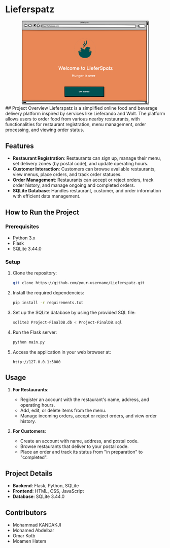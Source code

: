 
# Lieferspatz

<div align="center">
<img src="Code/static/images/HOMEPAGE.png" alt="Homepage Screenshot" width="400"/>
</div>
## Project Overview
Lieferspatz is a simplified online food and beverage delivery platform inspired by services like Lieferando and Wolt. The platform allows users to order food from various nearby restaurants, with functionalities for restaurant registration, menu management, order processing, and viewing order status.

## Features
- **Restaurant Registration**: Restaurants can sign up, manage their menu, set delivery zones (by postal code), and update operating hours.
- **Customer Interaction**: Customers can browse available restaurants, view menus, place orders, and track order statuses.
- **Order Management**: Restaurants can accept or reject orders, track order history, and manage ongoing and completed orders.
- **SQLite Database**: Handles restaurant, customer, and order information with efficient data management.


## How to Run the Project

### Prerequisites
- Python 3.x
- Flask
- SQLite 3.44.0

### Setup
1. Clone the repository:
    ```bash
    git clone https://github.com/your-username/Lieferspatz.git
    ```

2. Install the required dependencies:
    ```bash
    pip install -r requirements.txt
    ```

3. Set up the SQLite database by using the provided SQL file:
    ```bash
    sqlite3 Project-FinalDB.db < Project-FinalDB.sql
    ```

4. Run the Flask server:
    ```bash
    python main.py
    ```

5. Access the application in your web browser at:
    ```
    http://127.0.0.1:5000
    ```

## Usage
1. **For Restaurants**:
    - Register an account with the restaurant's name, address, and operating hours.
    - Add, edit, or delete items from the menu.
    - Manage incoming orders, accept or reject orders, and view order history.
    
2. **For Customers**:
    - Create an account with name, address, and postal code.
    - Browse restaurants that deliver to your postal code.
    - Place an order and track its status from "in preparation" to "completed".

## Project Details
- **Backend**: Flask, Python, SQLite
- **Frontend**: HTML, CSS, JavaScript
- **Database**: SQLite 3.44.0

## Contributors
- Mohammad KANDAKJI
- Mohamed Abdelbar
- Omar Kotb
- Moamen Hatem
